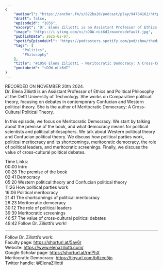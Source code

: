 ```yaml
---
{
	"audiourl": "https://anchor.fm/s/822ba20/podcast/play/94764162/https%3A%2F%2Fd3ctxlq1ktw2nl.cloudfront.net%2Fstaging%2F2024-10-21%2Fdba2b24d-76fc-421d-ea85-974760f3ea5a.m4a",
	"draft": false,
	"episodeid": "1056",
	"excerpt": "Dr. Elena Ziliotti is an Assistant Professor of Ethics and Political Philosophy at the Delft University of Technology. She works on Comparative political theory, focusing on debates in contemporary Confucian and Western political theory. She is the author of Meritocratic Democracy: A Cross-Cultural Political Theory.",
	"image": "https://i.ytimg.com/vi/sDOW-nLk6dI/maxresdefault.jpg",
	"publishDate": 2025-02-07,
	"spotifyEpisodeUrl": "https://podcasters.spotify.com/pod/show/thedissenter/episodes/1056-Elena-Ziliotti---Meritocratic-Democracy-A-Cross-Cultural-Political-Theory-e2rafm2",
	"tags": [
		"Politics",
		"Philosophy"
	],
	"title": "#1056 Elena Ziliotti - Meritocratic Democracy: A Cross-Cultural Political Theory",
	"youtubeid": "sDOW-nLk6dI"
}
---
```

RECORDED ON NOVEMBER 20th 2024.  
Dr. Elena Ziliotti is an Assistant Professor of Ethics and Political Philosophy at the Delft University of Technology. She works on Comparative political theory, focusing on debates in contemporary Confucian and Western political theory. She is the author of Meritocratic Democracy: A Cross-Cultural Political Theory.

In this episode, we focus on Meritocratic Democracy. We start by talking about the premise of the book, and what democracy means for political scientists and political philosophers. We talk about Western political theory and Confucian political theory. We discuss how political parties work, political meritocracy and its shortcomings, meritocratic democracy, the role of political leaders, and meritocratic screenings. Finally, we discuss the value of cross-cultural political debates.

Time Links:  
<time>00:00</time> Intro  
<time>00:28</time> The premise of the book  
<time>02:41</time> Democracy  
<time>05:20</time> Western political theory and Confucian political theory  
<time>11:26</time> How political parties work  
<time>16:06</time> Political meritocracy  
<time>21:41</time> The shortcomings of political meritocracy  
<time>26:23</time> Meritocratic democracy  
<time>30:12</time> The role of political leaders  
<time>39:39</time> Meritocratic screenings  
<time>46:57</time> The value of cross-cultural political debates  
<time>49:42</time> Follow Dr. Ziliotti’s work!

---

Follow Dr. Ziliotti’s work:  
Faculty page: https://shorturl.at/5ay6r  
Website: https://www.elenaziliotti.com/  
Google Scholar page: https://shorturl.at/rmPhX  
Meritocratic Democracy: https://tinyurl.com/b6zec5jn  
Twitter handle: @ElenaZiliotti
